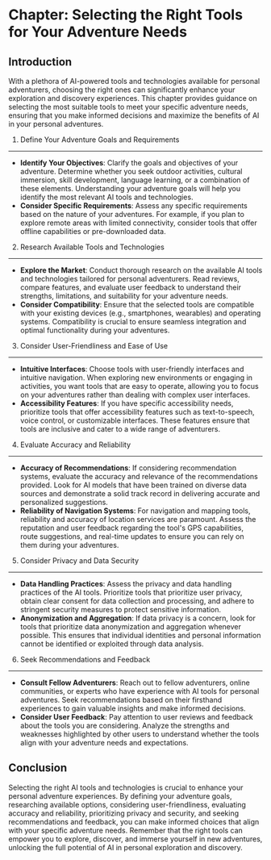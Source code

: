 Chapter: Selecting the Right Tools for Your Adventure Needs
===========================================================

Introduction
------------

With a plethora of AI-powered tools and technologies available for personal adventurers, choosing the right ones can significantly enhance your exploration and discovery experiences. This chapter provides guidance on selecting the most suitable tools to meet your specific adventure needs, ensuring that you make informed decisions and maximize the benefits of AI in your personal adventures.

1. Define Your Adventure Goals and Requirements
-----------------------------------------------

* **Identify Your Objectives**: Clarify the goals and objectives of your adventure. Determine whether you seek outdoor activities, cultural immersion, skill development, language learning, or a combination of these elements. Understanding your adventure goals will help you identify the most relevant AI tools and technologies.
* **Consider Specific Requirements**: Assess any specific requirements based on the nature of your adventures. For example, if you plan to explore remote areas with limited connectivity, consider tools that offer offline capabilities or pre-downloaded data.

2. Research Available Tools and Technologies
--------------------------------------------

* **Explore the Market**: Conduct thorough research on the available AI tools and technologies tailored for personal adventurers. Read reviews, compare features, and evaluate user feedback to understand their strengths, limitations, and suitability for your adventure needs.
* **Consider Compatibility**: Ensure that the selected tools are compatible with your existing devices (e.g., smartphones, wearables) and operating systems. Compatibility is crucial to ensure seamless integration and optimal functionality during your adventures.

3. Consider User-Friendliness and Ease of Use
---------------------------------------------

* **Intuitive Interfaces**: Choose tools with user-friendly interfaces and intuitive navigation. When exploring new environments or engaging in activities, you want tools that are easy to operate, allowing you to focus on your adventures rather than dealing with complex user interfaces.
* **Accessibility Features**: If you have specific accessibility needs, prioritize tools that offer accessibility features such as text-to-speech, voice control, or customizable interfaces. These features ensure that tools are inclusive and cater to a wide range of adventurers.

4. Evaluate Accuracy and Reliability
------------------------------------

* **Accuracy of Recommendations**: If considering recommendation systems, evaluate the accuracy and relevance of the recommendations provided. Look for AI models that have been trained on diverse data sources and demonstrate a solid track record in delivering accurate and personalized suggestions.
* **Reliability of Navigation Systems**: For navigation and mapping tools, reliability and accuracy of location services are paramount. Assess the reputation and user feedback regarding the tool's GPS capabilities, route suggestions, and real-time updates to ensure you can rely on them during your adventures.

5. Consider Privacy and Data Security
-------------------------------------

* **Data Handling Practices**: Assess the privacy and data handling practices of the AI tools. Prioritize tools that prioritize user privacy, obtain clear consent for data collection and processing, and adhere to stringent security measures to protect sensitive information.
* **Anonymization and Aggregation**: If data privacy is a concern, look for tools that prioritize data anonymization and aggregation whenever possible. This ensures that individual identities and personal information cannot be identified or exploited through data analysis.

6. Seek Recommendations and Feedback
------------------------------------

* **Consult Fellow Adventurers**: Reach out to fellow adventurers, online communities, or experts who have experience with AI tools for personal adventures. Seek recommendations based on their firsthand experiences to gain valuable insights and make informed decisions.
* **Consider User Feedback**: Pay attention to user reviews and feedback about the tools you are considering. Analyze the strengths and weaknesses highlighted by other users to understand whether the tools align with your adventure needs and expectations.

Conclusion
----------

Selecting the right AI tools and technologies is crucial to enhance your personal adventure experiences. By defining your adventure goals, researching available options, considering user-friendliness, evaluating accuracy and reliability, prioritizing privacy and security, and seeking recommendations and feedback, you can make informed choices that align with your specific adventure needs. Remember that the right tools can empower you to explore, discover, and immerse yourself in new adventures, unlocking the full potential of AI in personal exploration and discovery.
